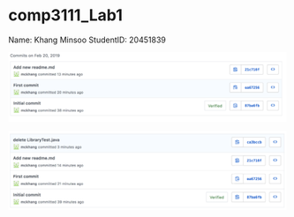 # comp3111_Lab1
Name: Khang Minsoo
StudentID: 20451839

![Image before deleting](image1.png)

![Image after deleting](image2.png)
